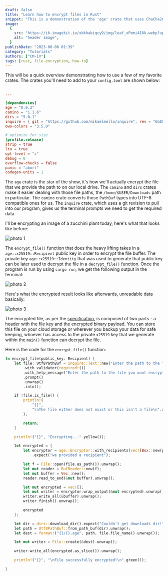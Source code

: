 ```yaml
---
draft: false
title: "Learn how to encrypt files in Rust"
snippet: "This is a demonstration of the 'age' crate that uses ChaCha20Poly1305 AEAD encryption with x25519 asymmetric keys"
image:
  {
    src: "https://ik.imagekit.io/xbkhabiqcy9/img/leaf_xPemi4I6k.webp?updatedAt=1680105048710",
    alt: "header image",
  }
publishDate: "2023-08-06 01:39"
category: "Tutorials"
authors: ["CM-IV"]
tags: [rust, file-encryption, how-to]
---
```


This will be a quick overview demonstrating how to use a few of my favorite crates. The crates you'll need to add to your `config.toml` are shown below:

```toml

...

[dependencies]
age = "0.9.2"
camino = "1.1.6"
dirs = "5.0.1"
inquire = { git = "https://github.com/mikaelmello/inquire", rev = "6b85740ef69009721f37cee1028c010421438215" }
owo-colors = "3.5.0"

# optimize for size
[profile.release]
strip = true
lto = true
opt-level = "z"
debug = 0
overflow-checks = false
panic = "abort"
codegen-units = 1
```

The `age` crate is the star of the show, it's how we'll actually encrypt the file that we provide the path to on our local drive. The `camino` and `dirs` crates make it easier dealing with those file paths, the `/home/$USER/Downloads` path in particular. The `camino` crate converts those `PathBuf` types into UTF-8 compatible ones for us. The `inquire` crate, which uses a git revision to pull into our program, gives us the terminal prompts we need to get the required data.

I'll be encrypting an image of a zucchini plant today, here's what that looks like before:

<img class="image" src="https://ik.imagekit.io/xbkhabiqcy9/img/zucchini_6UZPzngqm.png?updatedAt=1691321878052" width={860} height={392} alt="photo 1" />

The `encrypt_file()` function that does the heavy lifting takes in a `age::x25519::Recipient` public key in order to encrypt the file buffer. The private key `age::x25519::Identity` that was used to generate that public key can be later used to decrypt the file in a `decrypt_file()` function. Once the program is run by using `cargo run`, we get the following output in the terminal:

<img class="image" src="https://ik.imagekit.io/xbkhabiqcy9/img/file_enc2_IwlA0OYd7.png?updatedAt=1691321877511" width={860} height={392} alt="photo 2" />

Here's what the encrypted result looks like afterwards, unreadable data basically:

<img class="image" src="https://ik.imagekit.io/xbkhabiqcy9/img/file_enc3_Qca0g578m.png?updatedAt=1691321956668" width={860} height={392} alt="photo 3" />

The encrypted file, as per the [specification](https://github.com/C2SP/C2SP/blob/main/age.md), is composed of two parts - a header with the file key and the encrypted binary payload. You can store this file on your cloud storage or wherever you backup your data for safe keeping, whoever has access to the private `x25519` key that we generate within the `main()` function can decrypt the file.

Here is the code for the `encrypt_file()` function:

```rust
fn encrypt_file(public_key: Recipient) {
    let file: Utf8PathBuf = inquire::Text::new("Enter the path to the file for encryption")
        .with_validator(required!())
        .with_help_message("Enter the path to the file you want encrypted")
        .prompt()
        .unwrap()
        .into();

    if !file.is_file() {
        println!(
            "{}",
            "\nThe file either does not exist or this isn't a file\n".red()
        );

        return;
    }

    println!("{}", "Encrypting...".yellow());

    let encrypted = {
        let encryptor = age::Encryptor::with_recipients(vec![Box::new(public_key)])
            .expect("we provided a recipient");

        let f = File::open(file.as_path()).unwrap();
        let mut reader = BufReader::new(f);
        let mut buffer = Vec::new();
        reader.read_to_end(&mut buffer).unwrap();

        let mut encrypted = vec![];
        let mut writer = encryptor.wrap_output(&mut encrypted).unwrap();
        writer.write_all(&buffer).unwrap();
        writer.finish().unwrap();

        encrypted
    };

    let dir = dirs::download_dir().expect("Couldn't get downloads dir!");
    let path = Utf8PathBuf::from_path_buf(dir).unwrap();
    let dest = format!("{}/{}.age", path, file.file_name().unwrap());

    let mut writer = File::create(&dest).unwrap();

    writer.write_all(encrypted.as_slice()).unwrap();

    println!("{}", "\nFile successfully encrypted!\n".green());

}
```
